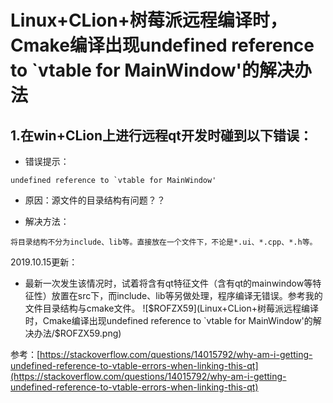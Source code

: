 # Linux+CLion+树莓派远程编译时，Cmake编译出现undefined reference to `vtable for MainWindow'的解决办法

## 1.在win+CLion上进行远程qt开发时碰到以下错误：

- 错误提示：

```
undefined reference to `vtable for MainWindow'
```

- 原因：源文件的目录结构有问题？？

- 解决方法：

```
将目录结构不分为include、lib等。直接放在一个文件下，不论是*.ui、*.cpp、*.h等。
```
2019.10.15更新：

- 最新一次发生该情况时，试着将含有qt特征文件（含有qt的mainwindow等特征性）放置在src下，而include、lib等另做处理，程序编译无错误。参考我的文件目录结构与cmake文件。
    ![$ROFZX59](Linux+CLion+树莓派远程编译时，Cmake编译出现undefined reference to `vtable for MainWindow'的解决办法/$ROFZX59.png)

参考：[https://stackoverflow.com/questions/14015792/why-am-i-getting-undefined-reference-to-vtable-errors-when-linking-this-qt](https://stackoverflow.com/questions/14015792/why-am-i-getting-undefined-reference-to-vtable-errors-when-linking-this-qt)

